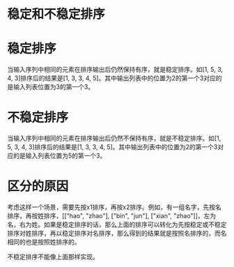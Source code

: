 # 稳定和不稳定排序

# 稳定排序
当输入序列中相同的元素在排序输出后仍然保持有序，就是稳定排序。如[1, 5, 3, 4, 3]排序后的结果是[1, 3, 3, 4, 5]。其中输出列表中的位置为2的第一个3对应的是输入列表位置为3的第一个3。

# 不稳定排序
当输入序列中相同的元素在排序输出后仍然不保持有序，就是不稳定排序。如[1, 5, 3, 4, 3]排序后的结果是[1, 3, 3, 4, 5]。其中输出列表中的位置为2的第一个3对应的是输入列表位置为5的第一个3。

# 区分的原因
考虑这样一个场景，需要先按x1排序，再按x2排序。例如，有一组名字，先按名排序，再按姓排序，[["hao", "zhao"], ["bin", "jun"], ["xian", "zhao"]]，左为名，右为姓。如果是稳定排序的话，那么上面的排序可以转化为先按稳定或不稳定排序对姓排序，再以稳定排序对名排序，那么得到的结果就是按照名排序的，而名相同的也是按照姓排序的。

不稳定排序不能像上面那样实现。